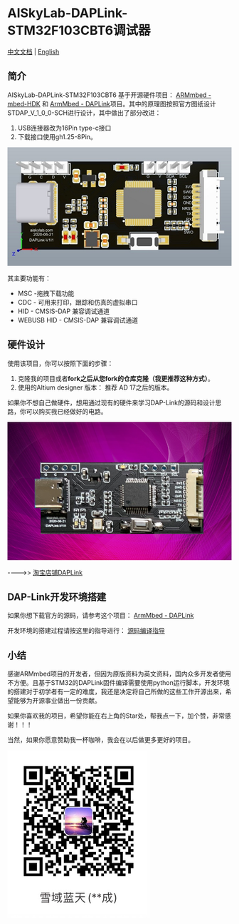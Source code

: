 # AISkyLab-DAPLink-STM32F103CBT6调试器

[中文文档](README.md)  |  [English](README_EN.md)

## 简介

AISkyLab-DAPLink-STM32F103CBT6 基于开源硬件项目： [ARMmbed - mbed-HDK](https://github.com/ARMmbed/mbed-HDK) 和 [ArmMbed - DAPLink](https://github.com/ARMmbed/DAPLink)项目。其中的原理图按照官方图纸设计STDAP_V_1_0_0-SCH进行设计，其中做出了部分改进：

1. USB连接器改为16Pin type-c接口
2. 下载接口使用gh1.25-8Pin。

![不显示请点击](./PIC/3d-top-V1I1.jpg)

其主要功能有：

- MSC -拖拽下载功能
- CDC - 可用来打印，跟踪和仿真的虚拟串口
- HID - CMSIS-DAP 兼容调试通道
- WEBUSB HID - CMSIS-DAP 兼容调试通道

## 硬件设计

使用该项目，你可以按照下面的步骤：

1. 克隆我的项目或者**fork之后从您fork的仓库克隆（我更推荐这种方式）**。
2. 使用的Altium designer 版本： 推荐 AD 17之后的版本。

如果你不想自己做硬件，想用通过现有的硬件来学习DAP-Link的源码和设计思路，你可以购买我已经做好的电路。

[![不显示请点击查看](./PIC/realboard.png)](https://item.taobao.com/item.htm?spm=a1z10.1-c-s.w137644-21459655781.38.379c570fqAXVQ9&id=622440970348)

---->>    [淘宝店铺DAPLink](https://item.taobao.com/item.htm?spm=a1z10.1-c-s.w137644-21459655781.38.379c570fqAXVQ9&id=622440970348)

## DAP-Link开发环境搭建

如果你想下载官方的源码，请参考这个项目：  [ArmMbed - DAPLink](https://github.com/ARMmbed/DAPLink)

开发环境的搭建过程请按这里的指导进行： [源码编译指导](https://github.com/ARMmbed/DAPLink/blob/master/docs/DEVELOPERS-GUIDE.md)

## 小结

感谢ARMmbed项目的开发者，但因为原版资料为英文资料，国内众多开发者使用不方便。且基于STM32的DAPLink固件编译需要使用python运行脚本，开发环境的搭建对于初学者有一定的难度，我还是决定将自己所做的这些工作开源出来，希望能够为开源事业做出一份贡献。

如果你喜欢我的项目，希望你能在右上角的Star处，帮我点一下，加个赞，非常感谢！！！

当然，如果你愿意赞助我一杯咖啡，我会在以后做更多更好的项目。

![支付宝](./PIC/zhifubao.jpg)

